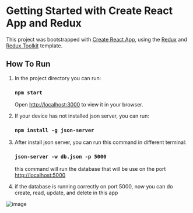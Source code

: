 # Getting Started with Create React App and Redux

This project was bootstrapped with [Create React App](https://github.com/facebook/create-react-app), using the [Redux](https://redux.js.org/) and [Redux Toolkit](https://redux-toolkit.js.org/) template.

## How To Run

1. In the project directory you can run:

   ### `npm start`

   Open [http://localhost:3000](http://localhost:3000) to view it in your browser.

2. If your device has not installed json server, you can run:

   ### `npm install -g json-server`

3. After install json server, you can run this command in different terminal:

   ### `json-server -w db.json -p 5000`

   this command will run the database that will be use on the port [http://localhost:5000](http://localhost:5000)

4. if the database is running correctly on port 5000, now you can do create, read, update, and delete in this app

![image](https://user-images.githubusercontent.com/65642638/210611770-07e209d3-d0d9-45c4-9dae-55c3a7654148.png)
